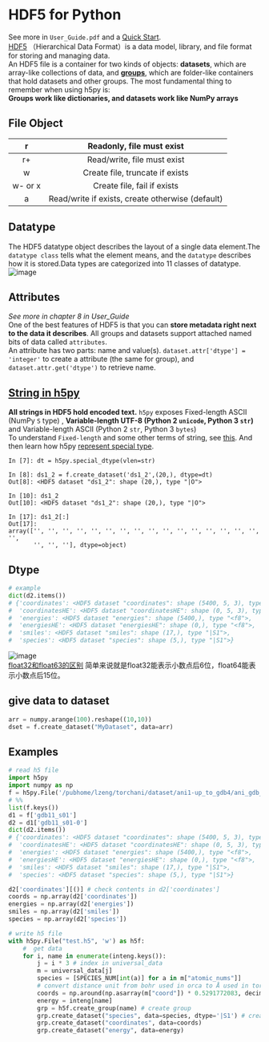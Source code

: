 # HDF5 for Python
See more in `User_Guide.pdf` and a [Quick Start](https://docs.h5py.org/en/stable/quick.html#quick).  
[HDF5](https://portal.hdfgroup.org/display/HDF5/HDF5) （Hierarchical Data Format）is a data model, library, and file format for storing and managing data.  
An HDF5 file is a container for two kinds of objects: **datasets**, which are array-like collections of data, and [**groups**](https://docs.h5py.org/en/stable/high/group.html#group), which are folder-like containers that hold datasets and other groups. The most fundamental thing to remember when using h5py is:  
**Groups work like dictionaries, and datasets work like NumPy arrays**  
## File Object
|r|Readonly, file must exist|
|:---:|:---:|
|r+|Read/write, file must exist|
|w|Create file, truncate if exists|
|w- or x |Create file, fail if exists|
|a |Read/write if exists, create otherwise (default)|

## Datatype
The HDF5 datatype object describes the layout of a single data element.The `datatype class` tells what the element means, and
the `datatype` describes how it is stored.Data types are categorized into 11 classes of datatype.  
![image](https://user-images.githubusercontent.com/52747634/71513812-e814a180-28d6-11ea-8fb3-450afc6a5295.png)

## Attributes
_See more in chapter 8 in User\_Guide_  
One of the best features of HDF5 is that you can **store metadata right next to the data it describes**. All groups and datasets support attached named bits of data called `attributes`.  
An attribute has two parts: name and value(s).
`dataset.attr['dtype'] = 'integer'` to create a attribute (the same for group), and `dataset.attr.get('dtype')` to retrieve name.  

## [String in h5py](http://docs.h5py.org/en/stable/strings.html)
**All strings in HDF5 hold encoded text.**
`h5py` exposes Fixed-length ASCII (NumPy `S` type) , **Variable-length UTF-8 (Python 2 `unicode`, Python 3 `str`)** and Variable-length ASCII (Python 2 `str`, Python 3 `bytes`)  
To understand `Fixed-length` and some other terms of string, see [this](https://tech.youzan.com/strings/). And then learn how h5py [represent special type](http://docs.h5py.org/en/2.9.0/strings.html?highlight=string).  
```ipython
In [7]: dt = h5py.special_dtype(vlen=str)  

In [8]: ds1_2 = f.create_dataset('ds1_2',(20,), dtype=dt)  
Out[8]: <HDF5 dataset "ds1_2": shape (20,), type "|O">  

In [10]: ds1_2  
Out[10]: <HDF5 dataset "ds1_2": shape (20,), type "|O">  

In [17]: ds1_2[:]  
Out[17]: 
array(['', '', '', '', '', '', '', '', '', '', '', '', '', '', '', '', '',
       '', '', ''], dtype=object)  
```
## Dtype
```python
# example
dict(d2.items())
# {'coordinates': <HDF5 dataset "coordinates": shape (5400, 5, 3), type "<f4">,
#  'coordinatesHE': <HDF5 dataset "coordinatesHE": shape (0, 5, 3), type "<f4">,
#  'energies': <HDF5 dataset "energies": shape (5400,), type "<f8">,
#  'energiesHE': <HDF5 dataset "energiesHE": shape (0,), type "<f8">,
#  'smiles': <HDF5 dataset "smiles": shape (17,), type "|S1">,
#  'species': <HDF5 dataset "species": shape (5,), type "|S1">}
```
![image](https://user-images.githubusercontent.com/52747634/169926698-252f7c95-cfbb-462f-b449-2957c1647c45.png)    
[float32和float63的区别](https://www.cnblogs.com/HappyTeemo/p/15405577.html)  简单来说就是float32能表示小数点后6位，float64能表示小数点后15位。


## give data to dataset
```python
arr = numpy.arange(100).reshape((10,10))
dset = f.create_dataset("MyDataset", data=arr)
```
## Examples
```python
# read h5 file
import h5py
import numpy as np
f = h5py.File('/pubhome/lzeng/torchani/dataset/ani1-up_to_gdb4/ani_gdb_s01.h5','r')
# %%
list(f.keys())
d1 = f['gdb11_s01']
d2 = d1['gdb11_s01-0']
dict(d2.items())
# {'coordinates': <HDF5 dataset "coordinates": shape (5400, 5, 3), type "<f4">,
#  'coordinatesHE': <HDF5 dataset "coordinatesHE": shape (0, 5, 3), type "<f4">,
#  'energies': <HDF5 dataset "energies": shape (5400,), type "<f8">,
#  'energiesHE': <HDF5 dataset "energiesHE": shape (0,), type "<f8">,
#  'smiles': <HDF5 dataset "smiles": shape (17,), type "|S1">,
#  'species': <HDF5 dataset "species": shape (5,), type "|S1">}

d2['coordinates'][()] # check contents in d2['coordinates']
coords = np.array(d2['coordinates'])
energies = np.array(d2['energies'])
smiles = np.array(d2['smiles'])
species = np.array(d2['species'])

# write h5 file
with h5py.File("test.h5", 'w') as h5f:
    #  get data
    for i, name in enumerate(inteng.keys()):
        j = i * 3 # index in universal_data
        m = universal_data[j]
        species = [SPECIES_NUM[int(a)] for a in m["atomic_nums"]]
        # convert distance unit from bohr used in orca to Å used in torchani
        coords = np.around(np.asarray(m["coord"]) * 0.5291772083, decimals=4)
        energy = inteng[name]
        grp = h5f.create_group(name) # create group
        grp.create_dataset("species", data=species, dtype='|S1') # create dataset, you can also specify dtype
        grp.create_dataset("coordinates", data=coords)
        grp.create_dataset("energy", data=energy)

```


